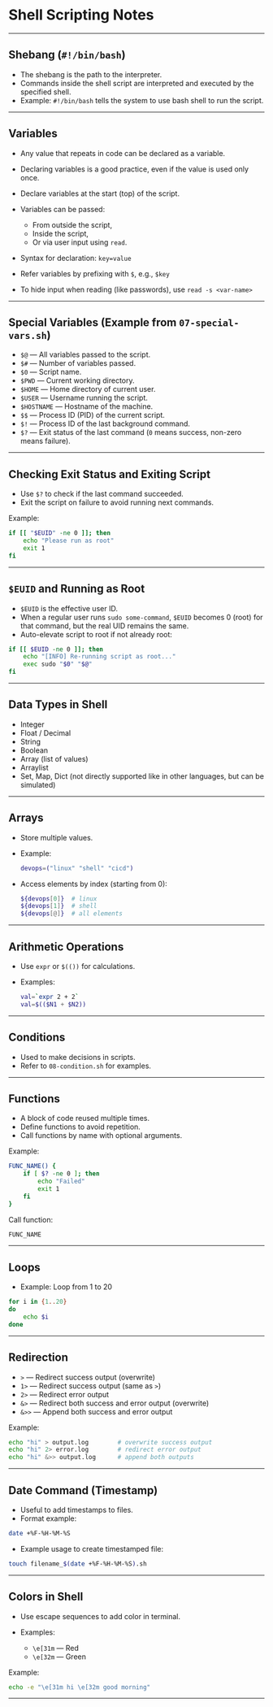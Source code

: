 # Shell Scripting Notes

---

## Shebang (`#!/bin/bash`)

* The shebang is the path to the interpreter.
* Commands inside the shell script are interpreted and executed by the specified shell.
* Example: `#!/bin/bash` tells the system to use bash shell to run the script.

---

## Variables

* Any value that repeats in code can be declared as a variable.
* Declaring variables is a good practice, even if the value is used only once.
* Declare variables at the start (top) of the script.
* Variables can be passed:

  * From outside the script,
  * Inside the script,
  * Or via user input using `read`.
* Syntax for declaration: `key=value`
* Refer variables by prefixing with `$`, e.g., `$key`
* To hide input when reading (like passwords), use `read -s <var-name>`

---

## Special Variables (Example from `07-special-vars.sh`)

* `$@` — All variables passed to the script.
* `$#` — Number of variables passed.
* `$0` — Script name.
* `$PWD` — Current working directory.
* `$HOME` — Home directory of current user.
* `$USER` — Username running the script.
* `$HOSTNAME` — Hostname of the machine.
* `$$` — Process ID (PID) of the current script.
* `$!` — Process ID of the last background command.
* `$?` — Exit status of the last command (`0` means success, non-zero means failure).

---

## Checking Exit Status and Exiting Script

* Use `$?` to check if the last command succeeded.
* Exit the script on failure to avoid running next commands.

Example:

```bash
if [[ "$EUID" -ne 0 ]]; then
    echo "Please run as root"
    exit 1
fi
```

---

## `$EUID` and Running as Root

* `$EUID` is the effective user ID.
* When a regular user runs `sudo some-command`, `$EUID` becomes 0 (root) for that command, but the real UID remains the same.
* Auto-elevate script to root if not already root:

```bash
if [[ $EUID -ne 0 ]]; then
    echo "[INFO] Re-running script as root..."
    exec sudo "$0" "$@"
fi
```

---

## Data Types in Shell

* Integer
* Float / Decimal
* String
* Boolean
* Array (list of values)
* Arraylist
* Set, Map, Dict (not directly supported like in other languages, but can be simulated)

---

## Arrays

* Store multiple values.
* Example:

  ```bash
  devops=("linux" "shell" "cicd")
  ```
* Access elements by index (starting from 0):

  ```bash
  ${devops[0]}  # linux
  ${devops[1]}  # shell
  ${devops[@]}  # all elements
  ```

---

## Arithmetic Operations

* Use `expr` or `$(())` for calculations.
* Examples:

  ```bash
  val=`expr 2 + 2`
  val=$(($N1 + $N2))
  ```

---

## Conditions

* Used to make decisions in scripts.
* Refer to `08-condition.sh` for examples.

---

## Functions

* A block of code reused multiple times.
* Define functions to avoid repetition.
* Call functions by name with optional arguments.

Example:

```bash
FUNC_NAME() {
    if [ $? -ne 0 ]; then
        echo "Failed"
        exit 1
    fi
}
```

Call function:

```bash
FUNC_NAME
```

---

## Loops

* Example: Loop from 1 to 20

```bash
for i in {1..20}
do
    echo $i
done
```

---

## Redirection

* `>`  — Redirect success output (overwrite)
* `1>` — Redirect success output (same as `>`)
* `2>` — Redirect error output
* `&>` — Redirect both success and error output (overwrite)
* `&>>` — Append both success and error output

Example:

```bash
echo "hi" > output.log        # overwrite success output
echo "hi" 2> error.log        # redirect error output
echo "hi" &>> output.log      # append both outputs
```

---

## Date Command (Timestamp)

* Useful to add timestamps to files.
* Format example:

```bash
date +%F-%H-%M-%S
```

* Example usage to create timestamped file:

```bash
touch filename_$(date +%F-%H-%M-%S).sh
```

---

## Colors in Shell

* Use escape sequences to add color in terminal.
* Examples:

  * `\e[31m` — Red
  * `\e[32m` — Green

Example:

```bash
echo -e "\e[31m hi \e[32m good morning"
```
---

